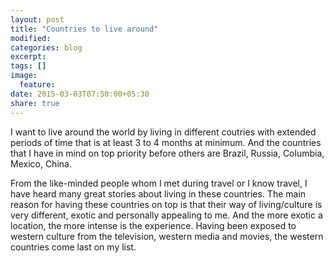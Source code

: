 ```yaml
---
layout: post
title: "Countries to live around"
modified:
categories: blog
excerpt:
tags: []
image:
  feature:
date: 2015-03-03T07:50:00+05:30
share: true
---
```


I want to live around the world by living in different coutries with extended periods of time that is at least 3 to 4 months at minimum. And the countries that I have in mind on top priority before others are Brazil, Russia, Columbia, Mexico, China. 

From the like-minded people whom I met during travel or I know travel, I have heard many great stories about living in these countries. 
The main reason for having these countries on top is that their way of living/culture is very different, exotic and personally appealing to me. And the more exotic a location, the more intense is the experience.
Having been exposed to western culture from the television, western media and movies, the western countries come last on my list.
